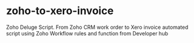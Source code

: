 # zoho-to-xero-invoice
Zoho Deluge Script. From Zoho CRM work order to Xero invoice automated script using Zoho Workflow rules and function from Developer hub
